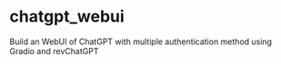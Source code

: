 # chatgpt_webui
Build an WebUI of ChatGPT with multiple authentication method using Gradio and revChatGPT
